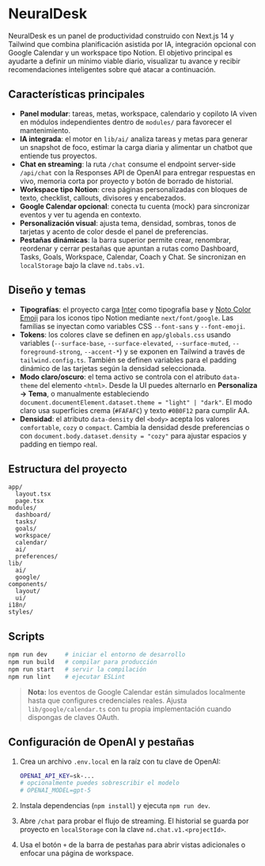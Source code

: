 # NeuralDesk

NeuralDesk es un panel de productividad construido con Next.js 14 y Tailwind que combina planificación asistida por IA, integración opcional con Google Calendar y un workspace tipo Notion. El objetivo principal es ayudarte a definir un mínimo viable diario, visualizar tu avance y recibir recomendaciones inteligentes sobre qué atacar a continuación.

## Características principales

- **Panel modular**: tareas, metas, workspace, calendario y copiloto IA viven en módulos independientes dentro de `modules/` para favorecer el mantenimiento.
- **IA integrada**: el motor en `lib/ai/` analiza tareas y metas para generar un snapshot de foco, estimar la carga diaria y alimentar un chatbot que entiende tus proyectos.
- **Chat en streaming**: la ruta `/chat` consume el endpoint server-side `/api/chat` con la Responses API de OpenAI para entregar respuestas en vivo, memoria corta por proyecto y botón de borrado de historial.
- **Workspace tipo Notion**: crea páginas personalizadas con bloques de texto, checklist, callouts, divisores y encabezados.
- **Google Calendar opcional**: conecta tu cuenta (mock) para sincronizar eventos y ver tu agenda en contexto.
- **Personalización visual**: ajusta tema, densidad, sombras, tonos de tarjetas y acento de color desde el panel de preferencias.
- **Pestañas dinámicas**: la barra superior permite crear, renombrar, reordenar y cerrar pestañas que apuntan a rutas como Dashboard, Tasks, Goals, Workspace, Calendar, Coach y Chat. Se sincronizan en `localStorage` bajo la clave `nd.tabs.v1`.

## Diseño y temas

- **Tipografías**: el proyecto carga [Inter](https://fonts.google.com/specimen/Inter) como tipografía base y [Noto Color Emoji](https://fonts.google.com/noto/specimen/Noto+Color+Emoji) para los iconos tipo Notion mediante `next/font/google`. Las familias se inyectan como variables CSS `--font-sans` y `--font-emoji`.
- **Tokens**: los colores clave se definen en `app/globals.css` usando variables (`--surface-base`, `--surface-elevated`, `--surface-muted`, `--foreground-strong`, `--accent-*`) y se exponen en Tailwind a través de `tailwind.config.ts`. También se definen variables para el padding dinámico de las tarjetas según la densidad seleccionada.
- **Modo claro/oscuro**: el tema activo se controla con el atributo `data-theme` del elemento `<html>`. Desde la UI puedes alternarlo en **Personaliza → Tema**, o manualmente estableciendo `document.documentElement.dataset.theme = "light" | "dark"`. El modo claro usa superficies crema (`#FAFAFC`) y texto `#0B0F12` para cumplir AA.
- **Densidad**: el atributo `data-density` del `<body>` acepta los valores `comfortable`, `cozy` o `compact`. Cambia la densidad desde preferencias o con `document.body.dataset.density = "cozy"` para ajustar espacios y padding en tiempo real.

## Estructura del proyecto

```
app/
  layout.tsx
  page.tsx
modules/
  dashboard/
  tasks/
  goals/
  workspace/
  calendar/
  ai/
  preferences/
lib/
  ai/
  google/
components/
  layout/
  ui/
i18n/
styles/
```

## Scripts

```bash
npm run dev     # iniciar el entorno de desarrollo
npm run build   # compilar para producción
npm run start   # servir la compilación
npm run lint    # ejecutar ESLint
```

> **Nota:** los eventos de Google Calendar están simulados localmente hasta que configures credenciales reales. Ajusta `lib/google/calendar.ts` con tu propia implementación cuando dispongas de claves OAuth.

## Configuración de OpenAI y pestañas

1. Crea un archivo `.env.local` en la raíz con tu clave de OpenAI:

   ```bash
   OPENAI_API_KEY=sk-...
   # opcionalmente puedes sobrescribir el modelo
   # OPENAI_MODEL=gpt-5
   ```

2. Instala dependencias (`npm install`) y ejecuta `npm run dev`.
3. Abre `/chat` para probar el flujo de streaming. El historial se guarda por proyecto en `localStorage` con la clave `nd.chat.v1.<projectId>`.
4. Usa el botón `+` de la barra de pestañas para abrir vistas adicionales o enfocar una página de workspace.

